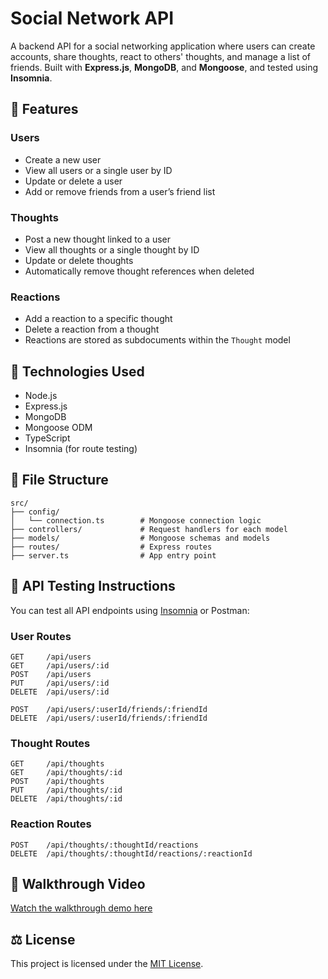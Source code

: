 # Social Network API

A backend API for a social networking application where users can create accounts, share thoughts, react to others' thoughts, and manage a list of friends. Built with **Express.js**, **MongoDB**, and **Mongoose**, and tested using **Insomnia**.

## 🧠 Features

### Users
- Create a new user
- View all users or a single user by ID
- Update or delete a user
- Add or remove friends from a user’s friend list

### Thoughts
- Post a new thought linked to a user
- View all thoughts or a single thought by ID
- Update or delete thoughts
- Automatically remove thought references when deleted

### Reactions
- Add a reaction to a specific thought
- Delete a reaction from a thought
- Reactions are stored as subdocuments within the `Thought` model

## 📂 Technologies Used

- Node.js
- Express.js
- MongoDB
- Mongoose ODM
- TypeScript
- Insomnia (for route testing)

## 📁 File Structure

```
src/
├── config/
│   └── connection.ts        # Mongoose connection logic
├── controllers/             # Request handlers for each model
├── models/                  # Mongoose schemas and models
├── routes/                  # Express routes
├── server.ts                # App entry point
```

## 🧪 API Testing Instructions

You can test all API endpoints using [Insomnia](https://insomnia.rest/) or Postman:

### User Routes
```
GET     /api/users
GET     /api/users/:id
POST    /api/users
PUT     /api/users/:id
DELETE  /api/users/:id

POST    /api/users/:userId/friends/:friendId
DELETE  /api/users/:userId/friends/:friendId
```

### Thought Routes
```
GET     /api/thoughts
GET     /api/thoughts/:id
POST    /api/thoughts
PUT     /api/thoughts/:id
DELETE  /api/thoughts/:id
```

### Reaction Routes
```
POST    /api/thoughts/:thoughtId/reactions
DELETE  /api/thoughts/:thoughtId/reactions/:reactionId
```

## 🎥 Walkthrough Video

[Watch the walkthrough demo here](https://drive.google.com/file/d/1ASwkYNYynwjvfpSKRKPZNqbsPjZPuorj/view?usp=sharing)  


## ⚖️ License

This project is licensed under the [MIT License](LICENSE).
